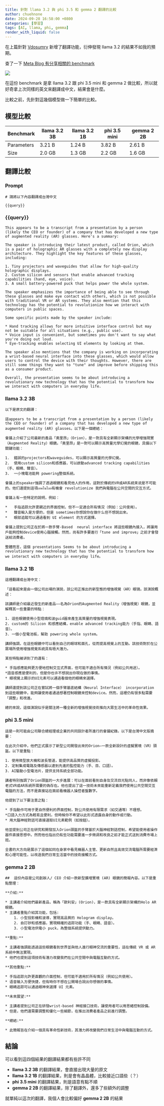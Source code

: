 ```yaml
---
title: 針對 llama 3.2 與 phi 3.5 和 gemma 2 翻譯的比較
author: chuehnone
date: 2024-09-28 16:58:00 +0800
categories: [學習]
tags: [AI, llama, phi, gemma]
render_with_liquid: false
---
```


在上篇針對 [Vdosumry](https://github.com/chuehnone/vdosumry) 新增了翻譯功能，衍伸發現 llama 3.2 的結果不如我的預期。

查了一下 [Meta Blog 有分享相關的 benchmark](https://ai.meta.com/blog/llama-3-2-connect-2024-vision-edge-mobile-devices/)

![](/assets/images/2024/20240928/llm-benchmark.png)

在這份 benchmark 是拿 llama 3.2 跟 phi 3.5 mini 和 gemma 2 做比較，所以就好奇拿上次同樣的英文來翻譯成中文，結果會是什麼。

比較之前，先針對這幾個模型做一下簡單的比較。

## 模型比較

| Benchmark  | llama 3.2 3B | llama 3.2 1B | phi 3.5 mini | gemma 2 2B |
|------------|--------------|--------------|--------------|------------|
| Parameters | 3.21 B       | 1.24 B       | 3.82 B       | 2.61 B     |
| Size       | 2.0 GB       | 1.3 GB       | 2.2 GB       | 1.6 GB     |


## 翻譯比較

### Prompt

```
# 請將以下內容翻譯成台灣中文

{{query}}
```

### {{query}}

```
This appears to be a transcript from a presentation by a person (likely the CEO or founder) of a company that has developed a new type of augmented reality (AR) glasses. Here's a summary:

The speaker is introducing their latest product, called Orion, which is a pair of holographic AR glasses with a completely new display architecture. They highlight the key features of these glasses, including:

1. Tiny projectors and waveguides that allow for high-quality holographic displays.
2. Custom silicon and sensors that enable advanced tracking capabilities (hand, eye, voice).
3. A small battery-powered puck that helps power the whole system.

The speaker emphasizes the importance of being able to see through these glasses and make eye contact with others, which is not possible with traditional VR or AR systems. They also mention that this technology has the potential to revolutionize how we interact with computers in public spaces.

Some specific points made by the speaker include:

* Hand tracking allows for more intuitive interface control but may not be suitable for all situations (e.g., public use).
* Voice input is convenient, but sometimes you don't want to say what you're doing out loud.
* Eye-tracking enables selecting UI elements by looking at them.

The speaker also mentions that the company is working on incorporating a wrist-based neural interface into these glasses, which would allow users to control the device with their thoughts. However, there are still some things they want to "tune" and improve before shipping this as a consumer product.

Overall, the presentation seems to be about introducing a revolutionary new technology that has the potential to transform how we interact with computers in everyday life.
```

### llama 3.2 3B

```
以下是原文的翻譯：

這appears to be a transcript from a presentation by a person (likely the CEO or founder) of a company that has developed a new type of augmented reality (AR) glasses。以下是一個總結：

會議上介紹了公司最新的產品「奧里昂」（Orion），是一對具有全新顯示架構的光學增強現實（Augmented Reality）眼鏡。「奧里昂」是一對可以顯示高質量光學幻覺的眼鏡，具備以下關鍵功能：

1.  錯誤的projectors和waveguides，可以顯示高質量的光學幻覺。
2.  使用custom silicon和感應器，可以啟動advanced tracking capabilities（手、眼睛、聲音）。
3.  一小塊電池能夠 powering整個系統。

會議上的speaker強調了透過眼鏡和看見他人的作用，這對於傳統的VR或AR系統来说是不可能的。他们還提到這項เทคโนโลย有機會 revolutionize 我們與電腦在公共空間的交互方式。

會議上有一些特定的說明，例如：

*   手指追踪允許更親近的界面控制，但不一定適合所有情況（例如：公共使用）。
*   聲音輸入是方便的，但是 sometimes你想說你在做什么但不想說出來。
*   眼部追蹤可以通過看到 UI element 的方式選擇。

會議上提到公司正在於將一款手臂-Based  neural interface 將這些眼鏡內接入，將讓用戶能夠控制device使用心腦接觸。然而，尚有許多要進行「tune and improve」之前才會發送給消費者。

整體而言，這個 presentations Seems to be about introducing a revolutionary new technology that has the potential to transform how we interact with computers in everyday life。
```

### llama 3.2 1B

```
這裡翻譯成台灣中文：

「這看起來是由一個公司出場的演說，該公司正推出的新型態的增強視覺（AR）眼镜。該演說概述：

該講師是介紹最近發生的新產品——名為Orion的Augmented Reality（增強視覺）眼鏡，並解釋其一些重要的特點：

1. 這些眼鏡使用小型燈燒和波guid器來產生高質量的增強視覺表現。
2. custom的 Silicon 和感應結構，enable advanced tracking能力（手指、眼睛、語音）。
3. 一個小型電池板，幫助 powering whole system。

講師強調，在這些眼鏡中可以看到自己的眼球和面孔，從而提高視覺上的互動。該技術對於在公眾場所使用增強視覺系統具有極大潛力。

某些特點被讲到了的還有：

* 手指感應能夠更方便地控制交互式界面，但可能不適合所有情況（例如公共用途）。
*語音感應是便利的，但是你也许不想說出你現在做的事情。
* 眼視覺上顯示的UI元素可以通過看個他的眼睛來選擇。

講師還提到該公司正在嘗試將一個手臂基底結構（Neural Interface） incorporation 到這些眼鏡中，能夠讓使用者通過想著控制眼鏡來控制device。然而，這裡仍有很多點需要「調整」和改進。

總的來說，這個演說似乎是關注將一種全新的增強視覺技術推向大眾生活中的革命性效果。
```

### phi 3.5 mini

```
這是一則可能由公司聯合總經理或企業的共同設計者所進行的會議紀錄。以下是台灣中文版摘要：

在此次介紹中，他們正式展示了新型公司開發出來的Orion—一款全新設計的虛擬實境（VR）頭盔。以下是重點：

1. 使用微型放大機和波長管道，能提供高品質的虛擬投影。
2. 定制集成電路及傳感器以達到先進的監控能力（手、目、口語）。
3. AI驅動小型電池片，提供支持系統全部功能。

講者特別強調了Orion頭盔的一大步進展：可以在面前看到自身及交流目光點同人，而非像依賴老式VR或AR系統所需要的偽存在。他也提出了這一技術未來能重新定義我們使用公共空間交互電腦的方法，而不是直接站在面前看機器人操控者盤數字。

他提到了以下要注意之點：

* 手指動作可用于更自然便利的界面控制，對公共使用有限需求（如交通等）不理想。
*口語入力方式為輕易且便利，但時候你不希望以此形式透露自身的動作或行動。
* 用大腦神經對話可直接選取UI元素範例（如按鈕）。

他並提到公司正在研究和開發加入Orion頭盔的手臂基於大腦神經對話控制，希望能使用者操作器件直接思想中。然而他也指出仍有些功能需要進一步微调和改良之前才能正式送到消費市場上班。

全書的大方向是展示了這個如同在身家中看見機器人主管、更新自然且高效交流電腦所需要經濟和心理可能性，以改造我們日常生活當中的技術接觸方式。
```

### gemma 2 2B

```
##  這份內容是公司創辦人/ CEO 介紹一款新型擴增實境 (AR) 眼鏡的簡報內容。以下是重點整理：

**介紹:**

* 主講者介紹他們最新產品，稱為「歐利安」(Orion)，是一款具有全新顯示架構的Holo AR 眼鏡。
* 主講者重點介紹其功能，包括:
    1. 小型投影機和波導，實現高品質的 Hologram display。
    2. 自訂矽和感應器，實現精確的追踪功能（手、眼睛、語音）。
    3. 小型電池供電小 puck，為整個系統提供動力。

**重點:**

* 主講者強調能透過這些眼鏡看到世界並與他人進行眼神交流的重要性，這在傳統 VR 或 AR 系統中無法實現。
* 他們也提到這項技術有潛力改變我們在公共空間中與電腦互動的方式。

**其他重點:**

* 手指追踪允許更直觀的介面控制，但可能不適用於所有情況（例如公共使用）。
* 语音输入方便快捷，但有時你不想在公開場合說出你想做的事情。
* 眼睛追踪可以通過眼神來選擇 UI 元素。

**未來展望:**

* 主講者提到公司正在研發wrist-based 神經接口技術，讓使用者可以用思緒控制設備。
* 但是，他們還需要調整和優化一些細節，在推出消費者產品之前進行調整。

**總結:**

* 此簡報旨在介紹一個具有革命性新技術，其潛力將改變我們日常生活中與電腦互動的方式。 
```

## 結論

可以看到這四個結果的翻譯結果都有些許不同

- **llama 3.2 3B** 的翻譯結果，會直接出現大量的原文
- **llama 3.2 1B** 的翻譯結果，則是會有晶晶體，比較接近口語些（？）
- **phi 3.5 mini** 的翻譯結果，則是語意有點不順
- **gemma 2 2B** 的翻譯結果，除了翻譯外，還多了些額外的調整

就單純以這次的翻譯，我個人會比較偏好 **gemma 2 2B** 的結果

